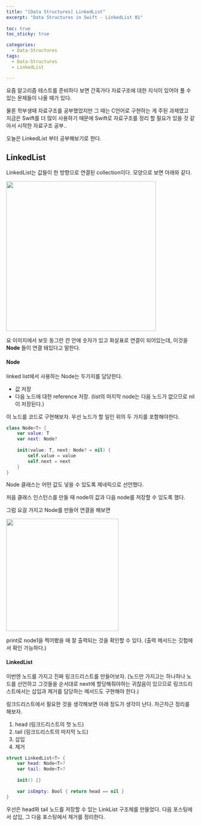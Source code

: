```yaml
---
title: "[Data Structures] LinkedList"
excerpt: "Data Structures in Swift - LinkedList 01"
  
toc: true
toc_sticky: true

categories:
  - Data-Structures
tags:
  - Data-Structures
  - LinkedList

---
```

요즘 알고리즘 테스트를 준비하다 보면 간혹가다 자료구조에 대한 지식이 있어야 풀 수 있는 문제들이 나올 때가 있다.

물론 학부생때 자료구조를 공부했었지만 그 때는 C언어로 구현하는 게 주된 과제였고 지금은 Swift를 더 많이 사용하기 때문에 Swift로 자료구조를 정리 할 필요가 있을 것 같아서 시작한 자료구조 공부..

오늘은 LinkedList 부터 공부해보기로 한다.

## LinkedList

LinkedList는 값들이 한 방향으로 연결된 collection이다. 모양으로 보면 아래와 같다.

<img src="https://user-images.githubusercontent.com/22000470/180636839-666d5af7-1d30-415f-ae3e-6aa9a6b1e291.png" width="400">

요 이미지에서 보듯 동그란 칸 안에 숫자가 있고 화살표로 연결이 되어있는데, 이것을 **Node** 들이 연결 돼있다고 말한다.

#### Node

linked list에서 사용하는 Node는 두가지를 담당한다.
- 값 저장
- 다음 노드에 대한 reference 저장. (list의 마지막 node는 다음 노드가 없으므로 nil이 저장된다.)

이 노드를 코드로 구현해보자. 우선 노드가 할 일인 위의 두 가지를 포함해야한다.

```swift
class Node<T> {
    var value: T
    var next: Node?
    
    init(value: T, next: Node? = nil) {
        self.value = value
        self.next = next
    }
}
```

Node 클래스는 어떤 값도 넣을 수 있도록 제네릭으로 선언했다.

처음 클래스 인스턴스를 만들 때 node의 값과 다음 node를 저장할 수 있도록 했다.

그럼 요걸 가지고 Node를 만들어 연결을 해보면

<img src="https://user-images.githubusercontent.com/22000470/180637391-6de4e84f-8efa-4fa5-bb53-94cd5cb9b612.png" width="300">

print로 node1을 찍어봤을 때 잘 출력되는 것을 확인할 수 있다. (출력 메서드는 깃헙에서 확인 가능하다.)

#### LinkedList

이번엔 노드를 가지고 진짜 링크드리스트를 만들어보자. (노드만 가지고는 하나하나 노드를 선언하고 그것들을 순서대로 next에 할당해줘야하는 귀찮음이 있으므로 링크드리스트에서는 삽입과 제거를 담당하는 메서드도 구현해야 한다.)

링크드리스트에서 필요한 것을 생각해보면 아래 정도가 생각이 난다. 차근차근 정리를 해보자.
1. head (링크드리스트의 첫 노드)
2. tail (링크드리스트의 마지막 노드)
3. 삽입
4. 제거

```swift
struct LinkedList<T> {
    var head: Node<T>?
    var tail: Node<T>?
    
    init() {}
    
    var isEmpty: Bool { return head == nil }
}
```

우선은 head와 tail 노드를 저장할 수 있는 LinkList 구조체를 만들었다.
다음 포스팅에서 삽입, 그 다음 포스팅에서 제거를 정리한다.
